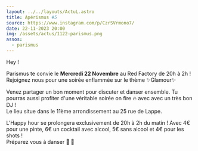 ```yaml
---
layout: ../../layouts/ActuL.astro
title: Apérismus #5
source: https://www.instagram.com/p/CzrSVrmono7/
date: 22-11-2023 20:00
img: /assets/actus/1122-parismus.png
assos:
  - parismus
---
```


Hey !

Parismus te convie le __Mercredi 22 Novembre__ au Red Factory de 20h à 2h !  
Rejoignez nous pour une soirée enflammée sur le thème ✨Glamour✨

Venez partager un bon moment pour discuter et danser ensemble. Tu pourras aussi profiter d'une véritable soirée on fire 🔥 avec avec un très bon DJ !  
Le lieu situe dans le 11ème arrondissement au 25 rue de Lappe.

L’Happy hour se prolongera exclusivement de 20h à 2h du matin ! Avec 4€ pour une pinte, 6€ un cocktail avec alcool, 5€ sans alcool et 4€ pour les shots !  
Préparez vous à danser 🕺 💃